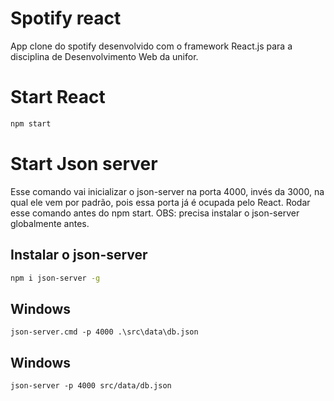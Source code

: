 # Spotify react

App clone do spotify desenvolvido com o framework React.js para a disciplina de Desenvolvimento Web da unifor.

# Start React

```bash
npm start
```

# Start Json server

Esse comando vai inicializar o json-server na porta 4000, invés da 3000, na qual ele vem por padrão, pois essa porta já é ocupada pelo React. Rodar esse comando antes do npm start. OBS: precisa instalar o json-server globalmente antes.

## Instalar o json-server

```bash
npm i json-server -g
```

## Windows

```
json-server.cmd -p 4000 .\src\data\db.json
```

## Windows

```
json-server -p 4000 src/data/db.json
```
